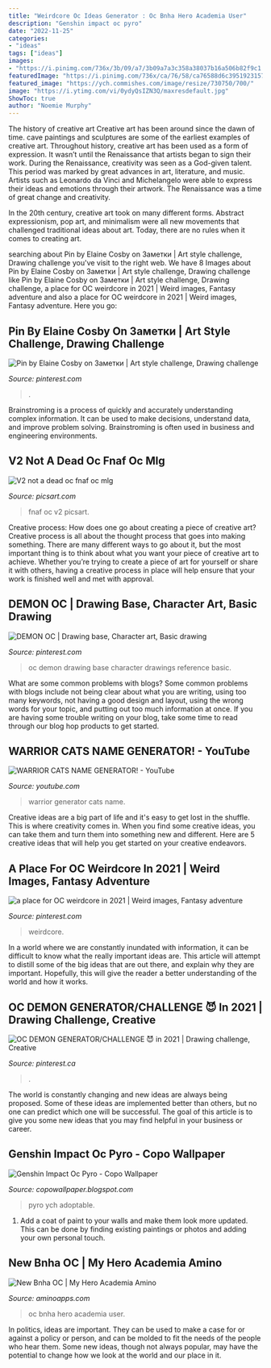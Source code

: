 ```yaml
---
title: "Weirdcore Oc Ideas Generator : Oc Bnha Hero Academia User"
description: "Genshin impact oc pyro"
date: "2022-11-25"
categories:
- "ideas"
tags: ["ideas"]
images:
- "https://i.pinimg.com/736x/3b/09/a7/3b09a7a3c358a38037b16a506b82f9c1.jpg"
featuredImage: "https://i.pinimg.com/736x/ca/76/58/ca76588d6c3951923157a87ff47cd137.jpg"
featured_image: "https://ych.commishes.com/image/resize/730750/700/"
image: "https://i.ytimg.com/vi/0ydyQsIZN3Q/maxresdefault.jpg"
ShowToc: true
author: "Noemie Murphy"
---
```



The history of creative art
Creative art has been around since the dawn of time. cave paintings and sculptures are some of the earliest examples of creative art. Throughout history, creative art has been used as a form of expression. It wasn’t until the Renaissance that artists began to sign their work.
During the Renaissance, creativity was seen as a God-given talent. This period was marked by great advances in art, literature, and music. Artists such as Leonardo da Vinci and Michelangelo were able to express their ideas and emotions through their artwork. The Renaissance was a time of great change and creativity.

In the 20th century, creative art took on many different forms. Abstract expressionism, pop art, and minimalism were all new movements that challenged traditional ideas about art. Today, there are no rules when it comes to creating art.

	

		
searching about Pin by Elaine Cosby on Заметки | Art style challenge, Drawing challenge you've visit to the right web. We have 8 Images about Pin by Elaine Cosby on Заметки | Art style challenge, Drawing challenge like Pin by Elaine Cosby on Заметки | Art style challenge, Drawing challenge, a place for OC weirdcore in 2021 | Weird images, Fantasy adventure and also a place for OC weirdcore in 2021 | Weird images, Fantasy adventure. Here you go:
		
    
## Pin By Elaine Cosby On Заметки | Art Style Challenge, Drawing Challenge

<img loading=lazy src="https://i.pinimg.com/736x/2a/39/c1/2a39c150f7076a100e61714a3e3fc67e.jpg" onerror="this.onerror=null;this.src='https://tse1.mm.bing.net/th?id=OIP.VuehaH4jvyizTsPLvvWuKQHaNK&amp;pid=15.1';" alt="Pin by Elaine Cosby on Заметки | Art style challenge, Drawing challenge">

_Source: pinterest.com_

>. 

	

Brainstroming is a process of quickly and accurately understanding complex information. It can be used to make decisions, understand data, and improve problem solving. Brainstroming is often used in business and engineering environments.

    
## V2 Not A Dead Oc Fnaf Oc Mlg

<img loading=lazy src="https://cdn140.picsart.com/268513211005211.png" onerror="this.onerror=null;this.src='https://tse2.mm.bing.net/th?id=OIP.HIAnheJtVNpPmgeAI27ZwAHaHa&amp;pid=15.1';" alt="V2 not a dead oc fnaf oc mlg">

_Source: picsart.com_

>fnaf oc v2 picsart. 

	

Creative process: How does one go about creating a piece of creative art?
Creative process is all about the thought process that goes into making something. There are many different ways to go about it, but the most important thing is to think about what you want your piece of creative art to achieve. Whether you’re trying to create a piece of art for yourself or share it with others, having a creative process in place will help ensure that your work is finished well and met with approval.

    
## DEMON OC | Drawing Base, Character Art, Basic Drawing

<img loading=lazy src="https://i.pinimg.com/736x/3b/09/a7/3b09a7a3c358a38037b16a506b82f9c1.jpg" onerror="this.onerror=null;this.src='https://tse3.mm.bing.net/th?id=OIP.ypsYyRvZYtoWKr06jxffUAHaJ3&amp;pid=15.1';" alt="DEMON OC | Drawing base, Character art, Basic drawing">

_Source: pinterest.com_

>oc demon drawing base character drawings reference basic. 

	

What are some common problems with blogs?
Some common problems with blogs include not being clear about what you are writing, using too many keywords, not having a good design and layout, using the wrong words for your topic, and putting out too much information at once. If you are having some trouble writing on your blog, take some time to read through our blog hop products to get started.

    
## WARRIOR CATS NAME GENERATOR! - YouTube

<img loading=lazy src="https://i.ytimg.com/vi/0ydyQsIZN3Q/maxresdefault.jpg" onerror="this.onerror=null;this.src='https://tse3.mm.bing.net/th?id=OIP.qfQx_2Mbd20KDHy-3XejtQHaEK&amp;pid=15.1';" alt="WARRIOR CATS NAME GENERATOR! - YouTube">

_Source: youtube.com_

>warrior generator cats name. 

	

Creative ideas are a big part of life and it's easy to get lost in the shuffle. This is where creativity comes in. When you find some creative ideas, you can take them and turn them into something new and different. Here are 5 creative ideas that will help you get started on your creative endeavors.

    
## A Place For OC Weirdcore In 2021 | Weird Images, Fantasy Adventure

<img loading=lazy src="https://i.pinimg.com/736x/f0/88/aa/f088aa3e58f273e44456c42c39f685f4.jpg" onerror="this.onerror=null;this.src='https://tse2.mm.bing.net/th?id=OIP.WEtO69yNa5XKaoKOH8E2qQHaEK&amp;pid=15.1';" alt="a place for OC weirdcore in 2021 | Weird images, Fantasy adventure">

_Source: pinterest.com_

>weirdcore. 

	

In a world where we are constantly inundated with information, it can be difficult to know what the really important ideas are. This article will attempt to distill some of the big ideas that are out there, and explain why they are important. Hopefully, this will give the reader a better understanding of the world and how it works.

    
## OC DEMON GENERATOR/CHALLENGE 😈 In 2021 | Drawing Challenge, Creative

<img loading=lazy src="https://i.pinimg.com/736x/ca/76/58/ca76588d6c3951923157a87ff47cd137.jpg" onerror="this.onerror=null;this.src='https://tse3.mm.bing.net/th?id=OIP.UITDZCxeqpopXQ-Y9VIESAHaNK&amp;pid=15.1';" alt="OC DEMON GENERATOR/CHALLENGE 😈 in 2021 | Drawing challenge, Creative">

_Source: pinterest.ca_

>. 

	

The world is constantly changing and new ideas are always being proposed. Some of these ideas are implemented better than others, but no one can predict which one will be successful. The goal of this article is to give you some new ideas that you may find helpful in your business or career.

    
## Genshin Impact Oc Pyro - Copo Wallpaper

<img loading=lazy src="https://ych.commishes.com/image/resize/730750/700/" onerror="this.onerror=null;this.src='https://tse2.mm.bing.net/th?id=OIP.K_5_uNRTHGL6UAKfgiOddwHaKo&amp;pid=15.1';" alt="Genshin Impact Oc Pyro - Copo Wallpaper">

_Source: copowallpaper.blogspot.com_

>pyro ych adoptable. 

	

1. Add a coat of paint to your walls and make them look more updated. This can be done by finding existing paintings or photos and adding your own personal touch. 

    
## New Bnha OC | My Hero Academia Amino

<img loading=lazy src="https://pm1.narvii.com/6926/b996c5d8b0849202414fb304a98cad8415feebb5r1-1500-2000v2_hq.jpg" onerror="this.onerror=null;this.src='https://tse2.mm.bing.net/th?id=OIP.LN3fPQD8ujABnYlQr6WY3QHaJ4&amp;pid=15.1';" alt="New Bnha OC | My Hero Academia Amino">

_Source: aminoapps.com_

>oc bnha hero academia user. 

	

In politics, ideas are important. They can be used to make a case for or against a policy or person, and can be molded to fit the needs of the people who hear them. Some new ideas, though not always popular, may have the potential to change how we look at the world and our place in it.

